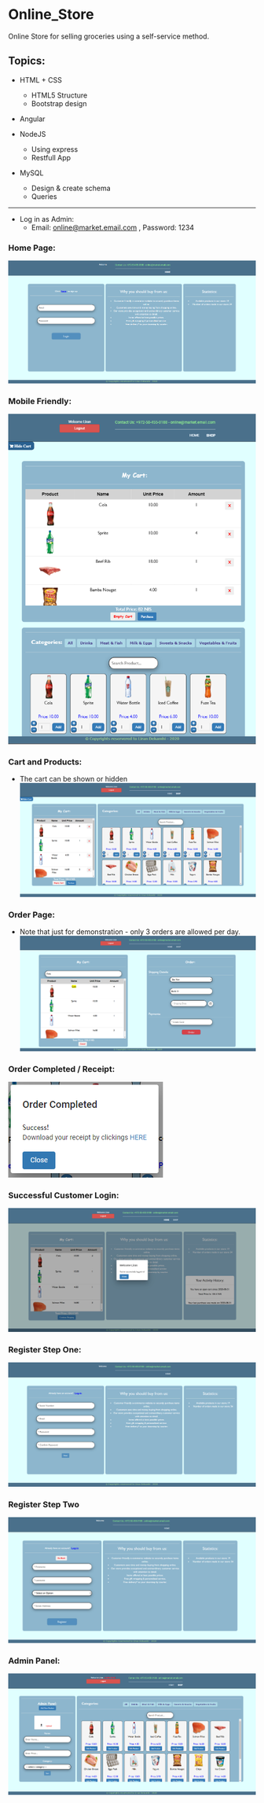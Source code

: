# Online_Store

Online Store for selling groceries using a self-service method.

## Topics:

* HTML + CSS
  - HTML5 Structure
  - Bootstrap design
  
* Angular

* NodeJS
  - Using express
  - Restfull App
  
* MySQL
  - Design & create schema
  - Queries

***

* Log in as Admin:
  - Email: online@market.email.com , Password: 1234


### Home Page:

![homePage](./homePage.png)

### Mobile Friendly:

![mobileFriendly](./mobileFriendly.png)

### Cart and Products:
* The cart can be shown or hidden
![cartAndProducts](./cartAndProducts.png)

### Order Page:
* Note that just for demonstration - only 3 orders are allowed per day.
![orderPage](./orderPage.png)

### Order Completed / Receipt:
![orderCompleted](./orderCompleted.png)

### Successful Customer Login:
![successfulCustomerLogin](./successfulCustomerLogin.png)

### Register Step One:
![registerStepOne](./registerStepOne.png)

### Register Step Two
![registerStepTwo](./registerStepTwo.png)

### Admin Panel:
![adminPanel](./adminPanel.png)
